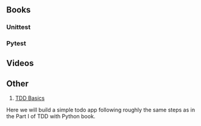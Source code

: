 ## Books

### Unittest

### Pytest

## Videos

## Other

1. [TDD Basics](https://vanzaj.github.io/tdd-pytest/tdd-basics/)

Here we will build a simple todo app following roughly the same steps as in the Part I of TDD with Python book.
